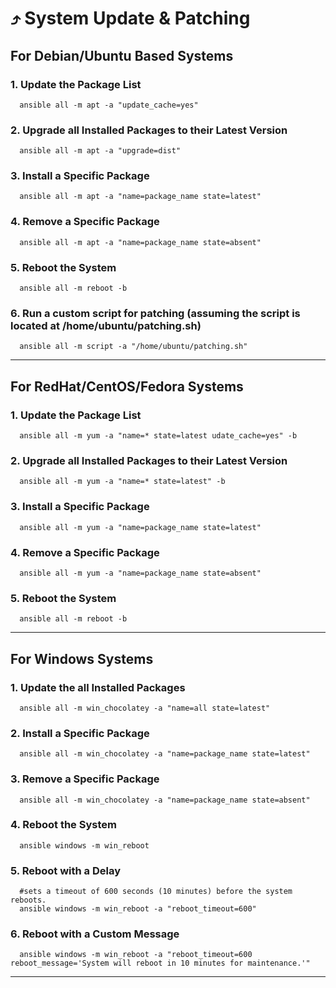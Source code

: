 # ⤴️ System Update & Patching

## For Debian/Ubuntu Based Systems

### 1. Update the Package List

```
  ansible all -m apt -a "update_cache=yes"
```

### 2. Upgrade all Installed Packages to their Latest Version

```
  ansible all -m apt -a "upgrade=dist"
```

### 3. Install a Specific Package

```
  ansible all -m apt -a "name=package_name state=latest"
```

### 4. Remove a Specific Package

```
  ansible all -m apt -a "name=package_name state=absent"
```
### 5. Reboot the System

```
  ansible all -m reboot -b
```

### 6. Run a custom script for patching (assuming the script is located at /home/ubuntu/patching.sh)

```
  ansible all -m script -a "/home/ubuntu/patching.sh"  
```

---

## For RedHat/CentOS/Fedora Systems

### 1. Update the Package List

```
  ansible all -m yum -a "name=* state=latest udate_cache=yes" -b
```

### 2. Upgrade all Installed Packages to their Latest Version

```
  ansible all -m yum -a "name=* state=latest" -b
```

### 3. Install a Specific Package

```
  ansible all -m yum -a "name=package_name state=latest"
```

### 4. Remove a Specific Package

```
  ansible all -m yum -a "name=package_name state=absent"
```
### 5. Reboot the System

```
  ansible all -m reboot -b
```

---

## For Windows Systems

### 1. Update the all Installed Packages

```
  ansible all -m win_chocolatey -a "name=all state=latest"
```

### 2. Install a Specific Package

```
  ansible all -m win_chocolatey -a "name=package_name state=latest"
```

### 3. Remove a Specific Package

```
  ansible all -m win_chocolatey -a "name=package_name state=absent"
```
### 4. Reboot the System

```
  ansible windows -m win_reboot
```

### 5. Reboot with a Delay

```
  #sets a timeout of 600 seconds (10 minutes) before the system reboots.
  ansible windows -m win_reboot -a "reboot_timeout=600"
```
### 6. Reboot with a Custom Message

```
  ansible windows -m win_reboot -a "reboot_timeout=600 reboot_message='System will reboot in 10 minutes for maintenance.'"
```

---
